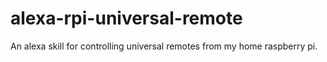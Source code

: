 # alexa-rpi-universal-remote
An alexa skill for controlling universal remotes from my home raspberry pi.
